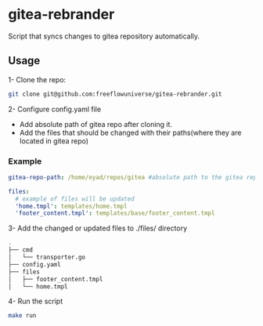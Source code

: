 # gitea-rebrander

Script that syncs changes to gitea repository automatically.

## Usage

1- Clone the repo:

```bash
git clone git@github.com:freeflowuniverse/gitea-rebrander.git
```

2- Configure config.yaml file

- Add absolute path of gitea repo after cloning it.
- Add the files that should be changed with their paths(where they are located in gitea repo)

### Example

```yaml
gitea-repo-path: /home/eyad/repos/gitea #absolute path to the gitea repo

files:
  # example of files will be updated
  'home.tmpl': templates/home.tmpl
  'footer_content.tmpl': templates/base/footer_content.tmpl
```

3- Add the changed or updated files to ./files/ directory

```bash
.
├── cmd
│   └── transporter.go
├── config.yaml
├── files
│   ├── footer_content.tmpl
│   └── home.tmpl
```

4- Run the script

```bash
make run
```
